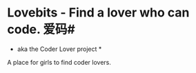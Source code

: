 # Lovebits - Find a lover who can code. 爱码#
* aka the Coder Lover project *

A place for girls to find coder lovers.
